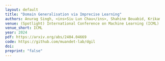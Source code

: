 ```yaml
---
layout: default
title: "Domain Generalisation via Imprecise Learning"
authors: Anurag Singh, <ins>Siu Lun Chau</ins>, Shahine Bouabid, Krikamol Muandet 
venue: (Spotlight) International Conference on Machine Learning (ICML)
venue_short: ICML
year: 2024
pdf: https://arxiv.org/abs/2404.04669
code: https://github.com/muandet-lab/dgil
doi: 
preprint: "false"
---
```

